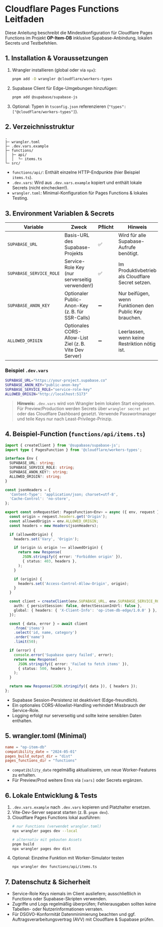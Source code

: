 # Cloudflare Pages Functions Leitfaden

Diese Anleitung beschreibt die Mindestkonfiguration für Cloudflare Pages Functions im Projekt **OP-Item-DB** inklusive Supabase-Anbindung, lokalen Secrets und Testbefehlen.

## 1. Installation & Voraussetzungen
1. Wrangler installieren (global oder via `npx`):
   ```bash
   pnpm add -D wrangler @cloudflare/workers-types
   ```
2. Supabase Client für Edge-Umgebungen hinzufügen:
   ```bash
   pnpm add @supabase/supabase-js
   ```
3. Optional: Typen in `tsconfig.json` referenzieren (`"types": ["@cloudflare/workers-types"]`).

## 2. Verzeichnisstruktur
```
.
├─ wrangler.toml
├─ .dev.vars.example
├─ functions/
│  ├─ api/
│  │  └─ items.ts
└─ src/
```
- `functions/api/`: Enthält einzelne HTTP-Endpunkte (hier Beispiel `items.ts`).
- `.dev.vars`: Wird aus `.dev.vars.example` kopiert und enthält lokale Secrets (nicht einchecken!).
- `wrangler.toml`: Minimal-Konfiguration für Pages Functions & lokales Testing.

## 3. Environment Variablen & Secrets
| Variable                | Zweck                                                    | Pflicht | Hinweis |
|-------------------------|----------------------------------------------------------|---------|---------|
| `SUPABASE_URL`          | Basis-URL des Supabase-Projekts                          | ✅       | Wird für alle Supabase-Aufrufe benötigt. |
| `SUPABASE_SERVICE_ROLE` | Service-Role Key (nur serverseitig verwenden!)           | ✅       | Im Produktivbetrieb als Cloudflare Secret setzen. |
| `SUPABASE_ANON_KEY`     | Optionaler Public-Anon-Key (z. B. für SSR-Calls)         | ➖       | Nur beifügen, wenn Funktionen den Public Key brauchen. |
| `ALLOWED_ORIGIN`        | Optionales CORS-Allow-List Ziel (z. B. Vite Dev Server)  | ➖       | Leerlassen, wenn keine Restriktion nötig ist. |

### Beispiel `.dev.vars`
```bash
SUPABASE_URL="https://your-project.supabase.co"
SUPABASE_ANON_KEY="public-anon-key"
SUPABASE_SERVICE_ROLE="service-role-key"
ALLOWED_ORIGIN="http://localhost:5173"
```
> **Hinweis:** `.dev.vars` wird von Wrangler beim lokalen Start eingelesen. Für Preview/Production werden Secrets über `wrangler secret put` oder das Cloudflare Dashboard gesetzt. Verwende Passwortmanager und teile Keys nur nach Least-Privilege-Prinzip.

## 4. Beispiel-Function (`functions/api/items.ts`)
```ts
import { createClient } from '@supabase/supabase-js';
import type { PagesFunction } from '@cloudflare/workers-types';

interface Env {
  SUPABASE_URL: string;
  SUPABASE_SERVICE_ROLE: string;
  SUPABASE_ANON_KEY?: string;
  ALLOWED_ORIGIN?: string;
}

const jsonHeaders = {
  'Content-Type': 'application/json; charset=utf-8',
  'Cache-Control': 'no-store',
};

export const onRequestGet: PagesFunction<Env> = async ({ env, request }) => {
  const origin = request.headers.get('Origin');
  const allowedOrigin = env.ALLOWED_ORIGIN;
  const headers = new Headers(jsonHeaders);

  if (allowedOrigin) {
    headers.set('Vary', 'Origin');

    if (origin && origin !== allowedOrigin) {
      return new Response(
        JSON.stringify({ error: 'Forbidden origin' }),
        { status: 403, headers },
      );
    }

    if (origin) {
      headers.set('Access-Control-Allow-Origin', origin);
    }
  }

  const client = createClient(env.SUPABASE_URL, env.SUPABASE_SERVICE_ROLE, {
    auth: { persistSession: false, detectSessionInUrl: false },
    global: { headers: { 'X-Client-Info': 'op-item-db-edge/1.0.0' } },
  });

  const { data, error } = await client
    .from('items')
    .select('id, name, category')
    .order('name')
    .limit(50);

  if (error) {
    console.error('Supabase query failed', error);
    return new Response(
      JSON.stringify({ error: 'Failed to fetch items' }),
      { status: 500, headers },
    );
  }

  return new Response(JSON.stringify({ data }), { headers });
};
```
- Supabase Session-Persistenz ist deaktiviert (Edge-freundlich).
- Ein optionales CORS-Allowlist-Handling verhindert Missbrauch der Service-Role.
- Logging erfolgt nur serverseitig und sollte keine sensiblen Daten enthalten.

## 5. wrangler.toml (Minimal)
```toml
name = "op-item-db"
compatibility_date = "2024-05-01"
pages_build_output_dir = "dist"
pages_functions_dir = "functions"
```
- `compatibility_date` regelmäßig aktualisieren, um neue Worker-Features zu erhalten.
- Für Preview/Prod weitere Envs via `[vars]` oder Secrets ergänzen.

## 6. Lokale Entwicklung & Tests
1. `.dev.vars.example` nach `.dev.vars` kopieren und Platzhalter ersetzen.
2. Vite-Dev-Server separat starten (z. B. `pnpm dev`).
3. Cloudflare Pages Functions lokal ausführen:
   ```bash
   # nur Functions (verwendet wrangler.toml)
   npx wrangler pages dev --local

   # alternativ mit gebauten Assets
   pnpm build
   npx wrangler pages dev dist
   ```
4. Optional: Einzelne Funktion mit Worker-Simulator testen
   ```bash
   npx wrangler dev functions/api/items.ts
   ```

## 7. Datenschutz & Sicherheit
- Service-Role Keys niemals im Client ausliefern; ausschließlich in Functions oder Supabase-Skripten verwenden.
- Zugriffe und Logs regelmäßig überprüfen; Fehlerausgaben sollten keine Tabellen- oder Nutzerinformationen verraten.
- Für DSGVO-Konformität Datenminimierung beachten und ggf. Auftragsverarbeitungsvertrag (AVV) mit Cloudflare & Supabase prüfen.
